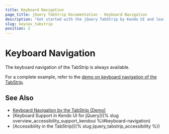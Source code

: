 ```yaml
---
title: Keyboard Navigation
page_title: jQuery TabStrip Documentation - Keyboard Navigation
description: "Get started with the jQuery TabStrip by Kendo UI and learn about the accessibility support it provides through its keyboard navigation functionality."
slug: keynav_tabstrip
position: 2
---
```


# Keyboard Navigation

The keyboard navigation of the TabStrip is always available.

For a complete example, refer to the [demo on keyboard navigation of the TabStrip](https://demos.telerik.com/kendo-ui/tabstrip/keyboard-navigation).

## See Also

* [Keyboard Navigation by the TabStrip (Demo)](https://demos.telerik.com/kendo-ui/tabstrip/keyboard-navigation)
* [Keyboard Support in Kendo UI for jQuery]({% slug overview_accessibility_support_kendoui %}#keyboard-navigation)
* [Accessibility in the TabStrip]({% slug jquery_tabstrip_accessibility %})
